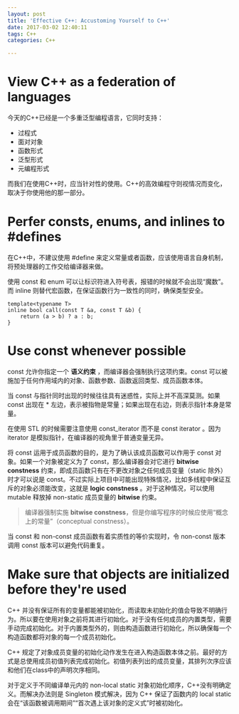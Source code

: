 ```yaml
---
layout: post
title: 'Effective C++: Accustoming Yourself to C++'
date: 2017-03-02 12:40:11
tags: C++
categories: C++

---
```


# View C++ as a federation of languages

今天的C++已经是一个多重泛型编程语言，它同时支持：

- 过程式
- 面对对象
- 函数形式
- 泛型形式
- 元编程形式

而我们在使用C++时，应当针对性的使用。C++的高效编程守则视情况而变化，取决于你使用他的那一部分。

<!-- more -->

# Perfer consts, enums, and inlines to #defines

在C++中，不建议使用 #define 来定义常量或者函数，应该使用语言自身机制，将预处理器的工作交给编译器来做。

使用 const 和 enum 可以让标识符进入符号表，报错的时候就不会出现“魔数”。而 inline 则替代宏函数，在保证函数行为一致性的同时，确保类型安全。

```
template<typename T>
inline bool call(const T &a, const T &b) {
    return (a > b) ? a : b;
}
```

# Use const whenever possible

const 允许你指定一个 **语义约束** ，而编译器会强制执行这项约束。const 可以被施加于任何作用域内的对象、函数参数、函数返回类型、成员函数本体。

当 const 与指针同时出现的时候往往具有迷惑性，实际上并不高深莫测。如果 const 出现在 \* 左边，表示被指物是常量；如果出现在右边，则表示指针本身是常量。

在使用 STL 的时候需要注意使用 const_iterator 而不是 const iterator 。因为 iterator 是模拟指针，在编译器的视角里于普通变量无异。

将 const 运用于成员函数的目的，是为了确认该成员函数可以作用于 const 对象。如果一个对象被定义为了 const，那么编译器会对它进行 **bitwise constness** 约束，即成员函数只有在不更改对象之任何成员变量（static 除外）时才可以说是 const。不过实际上项目中可能出现特殊情况，比如多线程中保证互斥的对象必须能改变，这就是 **logic constness** 。对于这种情况，可以使用 mutable 释放掉 non-static 成员变量的 **bitwise** 约束。

> 编译器强制实施 **bitwise constness**，但是你编写程序的时候应使用“概念上的常量”（conceptual constness）。

当 const 和 non-const 成员函数有着实质性的等价实现时，令 non-const 版本调用 const 版本可以避免代码重复。

# Make sure that objects are initialized before they're used

C++ 并没有保证所有的变量都能被初始化，而读取未初始化的值会导致不明确行为。所以要在使用对象之前将其进行初始化。对于没有任何成员的内置类型，需要手动完成初始化。对于内置类型外的，则由构造函数进行初始化，所以确保每一个构造函数都将对象的每一个成员初始化。

C++ 规定了对象成员变量的初始化动作发生在进入构造函数本体之前。最好的方式是总使用成员初值列表完成初始化。初值列表列出的成员变量，其排列次序应该和他们在class中的声明次序相同。

对于定义于不同编译单元内的 non-local static 对象初始化顺序，C++没有明确定义。而解决办法则是 Singleton 模式解决，因为 C++ 保证了函数内的 local static 会在“该函数被调用期间”“首次遇上该对象的定义式”时被初始化。

